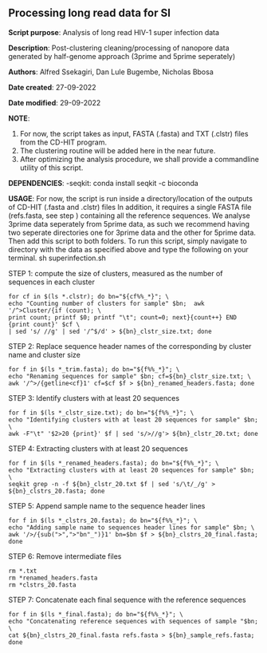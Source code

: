 ## Processing long read data for SI

**Script purpose**: Analysis of long read HIV-1 super infection data

**Description**: Post-clustering cleaning/processing of nanopore data generated by half-genome approach (3prime and 5prime seperately)

**Authors**: Alfred Ssekagiri, Dan Lule Bugembe, Nicholas Bbosa

**Date created**: 27-09-2022

**Date modified**: 29-09-2022

**NOTE**: 
   1. For now, the script takes as input, FASTA (.fasta) and TXT (.clstr) files from the CD-HIT program.
   2. The clustering routine will be added here in the near future.
   3. After optimizing the analysis procedure, we shall provide a commandline utility of this script. 

**DEPENDENCIES**: 
    -seqkit: conda install seqkit -c bioconda

**USAGE**: 
   For now, the script is run inside a directory/location of the outputs of CD-HIT (.fasta and .clstr) files
   In addition, it requires a single FASTA file (refs.fasta, see step ) containing all the reference sequences.
   We analyse 3prime data seperately from 5prime data, as such we recommend having two seperate directories
   one for 3prime data and the other for 5prime data. Then add this script to both folders.
   To run this script, simply navigate to directory with the data as specified above and type the following on your terminal.
   sh superinfection.sh

STEP 1: compute the size of clusters, measured as the number of sequences in each cluster 

```
for cf in $(ls *.clstr); do bn="${cf%%_*}"; \
echo "Counting number of clusters for sample" $bn;  awk '/^>Cluster/{if (count); \
print count; printf $0; printf "\t"; count=0; next}{count++} END {print count}' $cf \
| sed 's/ //g' | sed '/^$/d' > ${bn}_clstr_size.txt; done
```

STEP 2: Replace sequence header names of the corresponding by cluster name and cluster size

```
for f in $(ls *_trim.fasta); do bn="${f%%_*}"; \
echo "Renaming sequences for sample" $bn; cf=${bn}_clstr_size.txt; \
awk '/^>/{getline<cf}1' cf=$cf $f > ${bn}_renamed_headers.fasta; done
```

STEP 3: Identify clusters with at least 20 sequences

```
for f in $(ls *_clstr_size.txt); do bn="${f%%_*}"; \
echo "Identifying clusters with at least 20 sequences for sample" $bn;  \
awk -F"\t" '$2>20 {print}' $f | sed 's/>//g'> ${bn}_clstr_20.txt; done
```

STEP 4: Extracting clusters with at least 20 sequences

```
for f in $(ls *_renamed_headers.fasta); do bn="${f%%_*}"; \
echo "Extracting clusters with at least 20 sequences for sample" $bn; \
seqkit grep -n -f ${bn}_clstr_20.txt $f | sed 's/\t/_/g' >  ${bn}_clstrs_20.fasta; done
```

STEP 5: Append sample name to the sequence header lines

```
for f in $(ls *_clstrs_20.fasta); do bn="${f%%_*}"; \
echo "Adding sample name to sequences header lines for sample" $bn; \
awk '/>/{sub(">",">"bn"_")}1' bn=$bn $f > ${bn}_clstrs_20_final.fasta; done
```

STEP 6: Remove intermediate files

```
rm *.txt 
rm *renamed_headers.fasta
rm *clstrs_20.fasta
```

STEP 7: Concatenate each final sequence with the reference sequences

```
for f in $(ls *_final.fasta); do bn="${f%%_*}"; \
echo "Concatenating reference sequences with sequences of sample "$bn; \
cat ${bn}_clstrs_20_final.fasta refs.fasta > ${bn}_sample_refs.fasta; done
```
